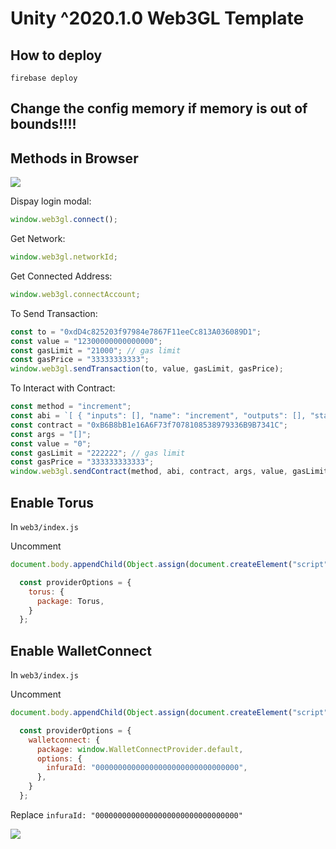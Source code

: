 # Unity ^2020.1.0 Web3GL Template

## How to deploy
```firebase deploy```

## Change the config memory if memory is out of bounds!!!!

## Methods in Browser

![](https://user-images.githubusercontent.com/19412160/149653806-b2c4ca54-1986-4481-bd61-721dbd8a7967.png)

Dispay login modal:

```javascript
window.web3gl.connect();
```

Get Network:

```javascript
window.web3gl.networkId;
```

Get Connected Address:

```javascript
window.web3gl.connectAccount;
```

To Send Transaction:

```javascript
const to = "0xdD4c825203f97984e7867F11eeCc813A036089D1";
const value = "12300000000000000";
const gasLimit = "21000"; // gas limit
const gasPrice = "33333333333";
window.web3gl.sendTransaction(to, value, gasLimit, gasPrice);
```

To Interact with Contract:

```javascript
const method = "increment";
const abi = `[ { "inputs": [], "name": "increment", "outputs": [], "stateMutability": "nonpayable", "type": "function" }, { "inputs": [], "name": "x", "outputs": [ { "internalType": "uint256", "name": "", "type": "uint256" } ], "stateMutability": "view", "type": "function" } ]`;
const contract = "0xB6B8bB1e16A6F73f7078108538979336B9B7341C";
const args = "[]";
const value = "0";
const gasLimit = "222222"; // gas limit
const gasPrice = "333333333333";
window.web3gl.sendContract(method, abi, contract, args, value, gasLimit, gasPrice);
```

## Enable Torus

In `web3/index.js`

Uncomment

```javascript
document.body.appendChild(Object.assign(document.createElement("script"), { type: "text/javascript", src: "https://unpkg.com/@toruslabs/torus-embed" }));
```

```javascript
  const providerOptions = {
    torus: {
      package: Torus,
    }
  };
```

## Enable WalletConnect

In `web3/index.js`

Uncomment

```javascript
document.body.appendChild(Object.assign(document.createElement("script"), { type: "text/javascript", src: "https://unpkg.com/@walletconnect/web3-provider@1.2.1/dist/umd/index.min.js" }));
```

```javascript
  const providerOptions = {
    walletconnect: {
      package: window.WalletConnectProvider.default,
      options: {
        infuraId: "00000000000000000000000000000000",
      },
    }
  };
```

Replace `infuraId: "00000000000000000000000000000000"`

![](https://user-images.githubusercontent.com/19412160/149654154-3a9a5066-1c8b-42cd-90f9-204014b56154.png)
